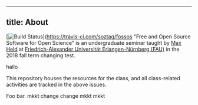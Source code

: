  ---
title: About
---

[![Build Status](https://travis-ci.com/soztag/fossos.svg?branch=master)](https://travis-ci.com/soztag/fossos
"Free and Open Source Software for Open Science" is an undergraduate seminar taught by [Max Held](http://www.maxheld.de) at [Friedrich-Alexander Universität Erlangen-Nürnberg (FAU)](https://www.fau.de) in the 2018 fall term changing test.

hallo

This repository houses the resources for the class, and all class-related activities are tracked in the above issues.

Foo bar.
mkkt change change
mkkt mkkt
